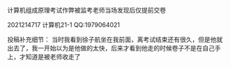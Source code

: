计算机组成原理考试作弊被监考老师当场发现后仅提前交卷

2021214717 计算机21-1 QQ:1979064021

投稿补充细节：
当时我看到徐子航坐在我前面，离考试结束还有很久，但是他就出去了，我一开始以为是他做的太快，后来才看到他走的时候卷子不是在自己手上，才知道是被老师收走了
